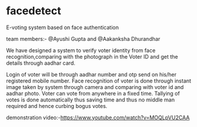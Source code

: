 # facedetect
E-voting system based on face authentication


team members:- @Ayushi Gupta  and @Aakanksha Dhurandhar


We have designed a system to verify voter identity from face recognition,comparing with the photograph in the Voter ID and get the details through aadhar card.

Login of voter will be through aadhar number and otp send on his/her registered mobile number. Face recognition of voter is done through instant image taken by system through camera and comparing with voter id and aadhar photo.
Voter can vote from anywhere in a fixed time. Tallying of votes is done automatically thus saving time and thus no middle man required and hence curbing bogus votes.

demonstration video:-https://www.youtube.com/watch?v=MOQLpVU2CAA

